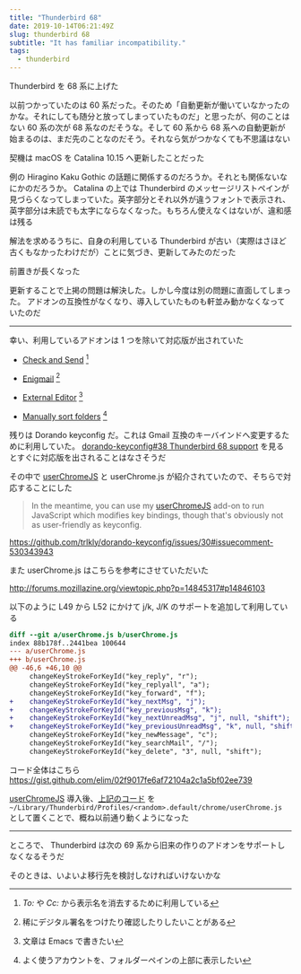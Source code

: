 ```yaml
---
title: "Thunderbird 68"
date: 2019-10-14T06:21:49Z
slug: thunderbird 68
subtitle: "It has familiar incompatibility."
tags:
  - thunderbird
---
```


Thunderbird を 68 系に上げた

以前つかっていたのは 60 系だった。そのため「自動更新が働いていなかったのかな。それにしても随分と放ってしまっていたものだ」と思ったが、何のことはない 60 系の次が 68 系なのだそうな。そして 60 系から 68 系への自動更新が始まるのは、まだ先のことなのだそう。それなら気がつかなくても不思議はない

契機は macOS を Catalina 10.15 へ更新したことだった

例の Hiragino Kaku Gothic の話題に関係するのだろうか。それとも関係ないなにかのだろうか。 Catalina の上では Thunderbird のメッセージリストペインが見づらくなってしまっていた。英字部分とそれ以外が違うフォントで表示され、英字部分は未読でも太字にならなくなった。もちろん使えなくはないが、違和感は残る

解法を求めるうちに、自身の利用している Thunderbird が古い（実際はさほど古くもなかったわけだが）ことに気づき、更新してみたのだった

前置きが長くなった

更新することで上掲の問題は解決した。しかし今度は別の問題に直面してしまった。 アドオンの互換性がなくなり、導入していたものも軒並み動かなくなっていたのだ

* * *

幸い、利用しているアドオンは 1 つを除いて対応版が出されていた

* [Check and Send] [^1]

* [Enigmail] [^2]

* [External Editor] [^3]

* [Manually sort folders] [^4]

残りは Dorando keyconfig だ。これは Gmail 互換のキーバインドへ変更するために利用していた。 [dorando-keyconfig#38 Thunderbird 68 support] を見るとすぐに対応版を出されることはなさそうだ

その中で [userChromeJS] と userChrome.js が紹介されていたので、そちらで対応することにした

> In the meantime, you can use my [userChromeJS] add-on to run JavaScript which modifies key bindings, though that's obviously not as user-friendly as keyconfig.

<https://github.com/trlkly/dorando-keyconfig/issues/30#issuecomment-530343943>

また userChrome.js はこちらを参考にさせていただいた

<http://forums.mozillazine.org/viewtopic.php?p=14845317#p14846103>

以下のように L49 から L52 にかけて j/k, J/K のサポートを追加して利用している

```diff
diff --git a/userChrome.js b/userChrome.js
index 88b178f..2441bea 100644
--- a/userChrome.js
+++ b/userChrome.js
@@ -46,6 +46,10 @@
     changeKeyStrokeForKeyId("key_reply", "r");
     changeKeyStrokeForKeyId("key_replyall", "a");
     changeKeyStrokeForKeyId("key_forward", "f");
+    changeKeyStrokeForKeyId("key_nextMsg", "j");
+    changeKeyStrokeForKeyId("key_previousMsg", "k");
+    changeKeyStrokeForKeyId("key_nextUnreadMsg", "j", null, "shift");
+    changeKeyStrokeForKeyId("key_previousUnreadMsg", "k", null, "shift");
     changeKeyStrokeForKeyId("key_newMessage", "c");
     changeKeyStrokeForKeyId("key_searchMail", "/");
     changeKeyStrokeForKeyId("key_delete", "3", null, "shift");
```

コード全体はこちら <https://gist.github.com/elim/02f9017fe6af72104a2c1a5bf02ee739>

[userChromeJS] 導入後、[上記のコード](https://gist.github.com/elim/02f9017fe6af72104a2c1a5bf02ee739) を `~/Library/Thunderbird/Profiles/<random>.default/chrome/userChrome.js` として置くことで、概ね以前通り動くようになった

* * *

ところで、 Thunderbird は次の 69 系から旧来の作りのアドオンをサポートしなくなるそうだ

そのときは、いよいよ移行先を検討しなければいけないかな

[^1]: _To:_ や _Cc:_ から表示名を消去するために利用している
[^2]: 稀にデジタル署名をつけたり確認したりしたいことがある
[^3]: 文章は Emacs で書きたい
[^4]: よく使うアカウントを、フォルダーペインの上部に表示したい

[Check and Send]: http://hogi-ja.blogspot.com/2019/08/thunderbird-68.html
[dorando-keyconfig#38 Thunderbird 68 support]: https://github.com/trlkly/dorando-keyconfig/issues/30
[Enigmail]: https://addons.thunderbird.net/en-US/thunderbird/addon/enigmail/
[External Editor]: https://github.com/exteditor/exteditor/releases/tag/v2.0.1
[Manually sort folders]: https://addons.thunderbird.net/en-US/thunderbird/addon/manually-sort-folders/
[userChromeJS]: https://addons.thunderbird.net/en-us/thunderbird/addon/userchromejs-2/
